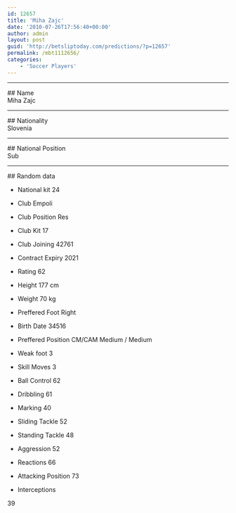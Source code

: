 ```yaml
---
id: 12657
title: 'Miha Zajc'
date: '2010-07-26T17:56:40+00:00'
author: admin
layout: post
guid: 'http://betsliptoday.com/predictions/?p=12657'
permalink: /mbt1112656/
categories:
    - 'Soccer Players'
---
```


- - - - - -

\## Name  
 Miha Zajc

- - - - - -

\## Nationality  
 Slovenia

- - - - - -

\## National Position  
 Sub

- - - - - -

\## Random data

- National kit
 24

- Club
 Empoli

- Club Position
 Res

- Club Kit
 17

- Club Joining
 42761

- Contract Expiry
 2021

- Rating
 62

- Height
 177 cm

- Weight
 70 kg

- Preffered Foot
 Right

- Birth Date
 34516

- Preffered Position
 CM/CAM Medium / Medium

- Weak foot
 3

- Skill Moves
 3

- Ball Control
 62

- Dribbling
 61

- Marking
 40

- Sliding Tackle
 52

- Standing Tackle
 48

- Aggression
 52

- Reactions
 66

- Attacking Position
 73

- Interceptions

 39